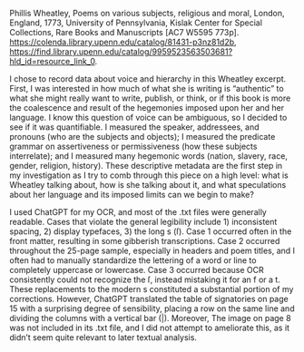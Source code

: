 Phillis Wheatley, Poems on various subjects, religious and moral, London, England, 1773, University of Pennsylvania, Kislak Center for Special Collections, Rare Books and Manuscripts [AC7 W5595 773p]. https://colenda.library.upenn.edu/catalog/81431-p3nz81d2b, https://find.library.upenn.edu/catalog/9959523563503681?hld_id=resource_link_0.


I chose to record data about voice and hierarchy in this Wheatley excerpt. First, I was interested in how much of what she is writing is “authentic” to what she might really want to write, publish, or think, or if this book is more the coalescence and result of the hegemonies imposed upon her and her language. I know this question of voice can be ambiguous, so I decided to see if it was quantifiable. I measured the speaker, addressees, and pronouns (who are the subjects and objects); I measured the predicate grammar on assertiveness or permissiveness (how these subjects interrelate); and I measured many hegemonic words (nation, slavery, race, gender, religion, history). These descriptive metadata are the first step in my investigation as I try to comb through this piece on a high level: what is Wheatley talking about, how is she talking about it, and what speculations about her language and its imposed limits can we begin to make?

I used ChatGPT for my OCR, and most of the .txt files were generally readable. Cases that violate the general legibility include 1) inconsistent spacing, 2) display typefaces, 3) the long s (ſ). Case 1 occurred often in the front matter, resulting in some gibberish transcriptions. Case 2 occurred throughout the 25-page sample, especially in headers and poem titles, and I often had to manually standardize the lettering of a word or line to completely uppercase or lowercase. Case 3 occurred because OCR consistently could not recognize the ſ, instead mistaking it for an f or a t. These replacements to the modern s constituted a substantial portion of my corrections. However, ChatGPT translated the table of signatories on page 15 with a surprising degree of sensibility, placing a row on the same line and dividing the columns with a vertical bar (|). Moreover, The image on page 8 was not included in its .txt file, and I did not attempt to ameliorate this, as it didn’t seem quite relevant to later textual analysis.
